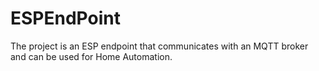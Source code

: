 # ESPEndPoint
The project is an ESP endpoint that communicates with an MQTT broker and can be used for Home Automation.
